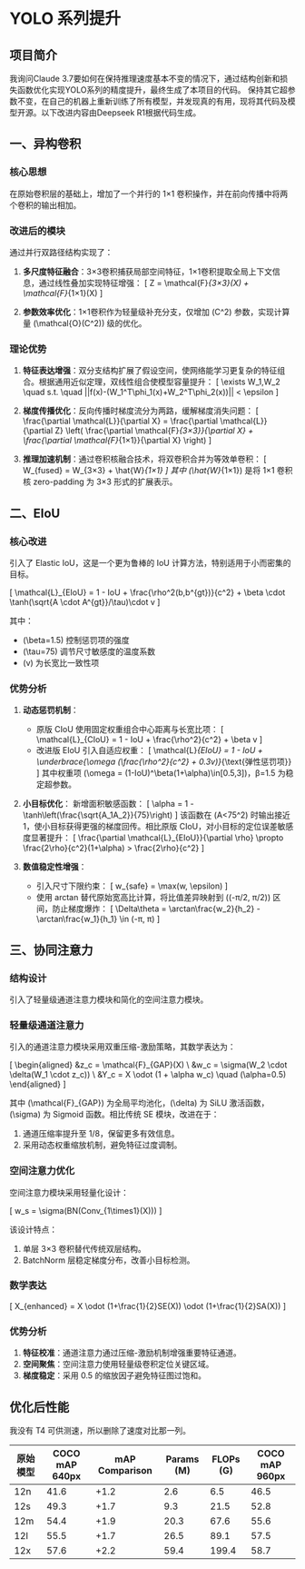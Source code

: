 # YOLO 系列提升

## 项目简介

我询问Claude 3.7要如何在保持推理速度基本不变的情况下，通过结构创新和损失函数优化实现YOLO系列的精度提升，最终生成了本项目的代码。
保持其它超参数不变，在自己的机器上重新训练了所有模型，并发现真的有用，现将其代码及模型开源。以下改进内容由Deepseek R1根据代码生成。

## 一、异构卷积

### 核心思想

在原始卷积层的基础上，增加了一个并行的 1×1 卷积操作，并在前向传播中将两个卷积的输出相加。

### 改进后的模块

通过并行双路径结构实现了：

1. **多尺度特征融合**：3×3卷积捕获局部空间特征，1×1卷积提取全局上下文信息，通过线性叠加实现特征增强：
   \[
   Z = \mathcal{F}_{3×3}(X) + \mathcal{F}_{1×1}(X)
   \]

2. **参数效率优化**：1×1卷积作为轻量级补充分支，仅增加 \(C^2\) 参数，实现计算量 \(\mathcal{O}(C^2)\) 级的优化。

### 理论优势

1. **特征表达增强**：双分支结构扩展了假设空间，使网络能学习更复杂的特征组合。根据通用近似定理，双线性组合使模型容量提升：
   \[
   \exists W_1,W_2 \quad s.t. \quad ||f(x)-(W_1^T\phi_1(x)+W_2^T\phi_2(x))|| < \epsilon
   \]

2. **梯度传播优化**：反向传播时梯度流分为两路，缓解梯度消失问题：
   \[
   \frac{\partial \mathcal{L}}{\partial X} = \frac{\partial \mathcal{L}}{\partial Z} \left( \frac{\partial \mathcal{F}_{3×3}}{\partial X} + \frac{\partial \mathcal{F}_{1×1}}{\partial X} \right)
   \]

3. **推理加速机制**：通过卷积核融合技术，将双卷积合并为等效单卷积：
   \[
   W_{fused} = W_{3×3} + \hat{W}_{1×1}
   \]
   其中 \(\hat{W}_{1×1}\) 是将 1×1 卷积核 zero-padding 为 3×3 形式的扩展表示。

## 二、EIoU

### 核心改进

引入了 Elastic IoU，这是一个更为鲁棒的 IoU 计算方法，特别适用于小而密集的目标。

\[
\mathcal{L}_{EIoU} = 1 - IoU + \frac{\rho^2(b,b^{gt})}{c^2} + \beta \cdot \tanh(\sqrt{A \cdot A^{gt}}/\tau)\cdot v
\]

其中：

- \(\beta=1.5\) 控制惩罚项的强度
- \(\tau=75\) 调节尺寸敏感度的温度系数
- \(v\) 为长宽比一致性项

### 优势分析

1. **动态惩罚机制**：
   - 原版 CIoU 使用固定权重组合中心距离与长宽比项：
     \[
     \mathcal{L}_{CIoU} = 1 - IoU + \frac{\rho^2}{c^2} + \beta v
     \]
   - 改进版 EIoU 引入自适应权重：
     \[
     \mathcal{L}_{EIoU} = 1 - IoU + \underbrace{\omega (\frac{\rho^2}{c^2} + 0.3v)}_{\text{弹性惩罚项}}
     \]
     其中权重项 \(\omega = (1-IoU)^\beta(1+\alpha)\in[0.5,3]\)，β=1.5 为稳定超参数。

2. **小目标优化**：
   新增面积敏感函数：
   \[
   \alpha = 1 - \tanh\left(\frac{\sqrt{A_1A_2}}{75}\right)
   \]
   该函数在 \(A<75^2\) 时输出接近 1，使小目标获得更强的梯度回传。相比原版 CIoU，对小目标的定位误差敏感度显著提升：
   \[
   \frac{\partial \mathcal{L}_{EIoU}}{\partial \rho} \propto \frac{2\rho}{c^2}(1+\alpha) > \frac{2\rho}{c^2}
   \]

3. **数值稳定性增强**：
   - 引入尺寸下限约束：
     \[
     w_{safe} = \max(w, \epsilon)
     \]
   - 使用 arctan 替代原始宽高比计算，将比值差异映射到 \((-π/2, π/2)\) 区间，防止梯度爆炸：
     \[
     \Delta\theta = \arctan\frac{w_2}{h_2} - \arctan\frac{w_1}{h_1} \in (-π, π)
     \]

## 三、协同注意力

### 结构设计

引入了轻量级通道注意力模块和简化的空间注意力模块。

### 轻量级通道注意力

引入的通道注意力模块采用双重压缩-激励策略，其数学表达为：

\[
\begin{aligned}
&z_c = \mathcal{F}_{GAP}(X) \\
&w_c = \sigma(W_2 \cdot \delta(W_1 \cdot z_c)) \\
&Y_c = X \odot (1 + \alpha w_c) \quad (\alpha=0.5)
\end{aligned}
\]

其中 \(\mathcal{F}_{GAP}\) 为全局平均池化，\(\delta\) 为 SiLU 激活函数，\(\sigma\) 为 Sigmoid 函数。相比传统 SE 模块，改进在于：

1. 通道压缩率提升至 1/8，保留更多有效信息。
2. 采用动态权重缩放机制，避免特征过度调制。

### 空间注意力优化

空间注意力模块采用轻量化设计：

\[
w_s = \sigma(BN(Conv_{1\times1}(X)))
\]

该设计特点：

1. 单层 3×3 卷积替代传统双层结构。
2. BatchNorm 层稳定梯度分布，改善小目标检测。

### 数学表达

\[
X_{enhanced} = X \odot (1+\frac{1}{2}SE(X)) \odot (1+\frac{1}{2}SA(X))
\]

### 优势分析

1. **特征校准**：通道注意力通过压缩-激励机制增强重要特征通道。
2. **空间聚焦**：空间注意力使用轻量级卷积定位关键区域。
3. **梯度稳定**：采用 0.5 的缩放因子避免特征图过饱和。

## 优化后性能

我没有 T4 可供测速，所以删除了速度对比那一列。

| 原始模型 | COCO mAP 640px | mAP Comparison | Params (M) | FLOPs (G) | COCO mAP 960px |
|----------|----------------|----------------|------------|-----------|----------------|
| 12n      | 41.6           | +1.2           | 2.6        | 6.5       | 46.5           |
| 12s      | 49.3           | +1.7           | 9.3        | 21.5      | 52.8           |
| 12m      | 54.4           | +1.9           | 20.3       | 67.6      | 55.6           |
| 12l      | 55.5           | +1.7           | 26.5       | 89.1      | 57.5           |
| 12x      | 57.6           | +2.2           | 59.4       | 199.4     | 58.7           |